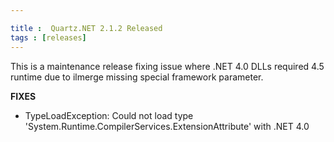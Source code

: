 ```yaml
---

title :  Quartz.NET 2.1.2 Released
tags : [releases]
---
```


This is a maintenance release fixing issue where .NET 4.0 DLLs required 4.5 runtime due to ilmerge missing special framework parameter.

__FIXES__

* TypeLoadException: Could not load type 'System.Runtime.CompilerServices.ExtensionAttribute' with .NET 4.0

<Download />
